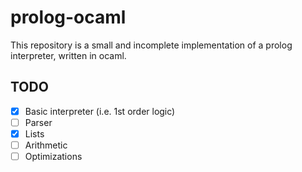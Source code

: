 # prolog-ocaml

This repository is a small and incomplete implementation of a prolog interpreter, written in ocaml.

## TODO
- [x] Basic interpreter (i.e. 1st order logic)
- [ ] Parser
- [x] Lists
- [ ] Arithmetic
- [ ] Optimizations
